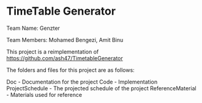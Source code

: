 # TimeTable Generator

Team Name: Genzter

Team Members: Mohamed Bengezi, Amit Binu

This project is a reimplementation of https://github.com/ash47/TimetableGenerator 

The folders and files for this project are as follows:

Doc - Documentation for the project
Code - Implementation
ProjectSchedule - The projected schedule of the project
ReferenceMaterial - Materials used for reference